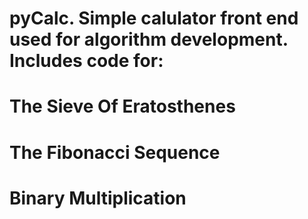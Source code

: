# pyCalc.  Simple calulator front end used for algorithm development.  Includes code for:
#	The Sieve Of Eratosthenes
#	The Fibonacci Sequence
#	Binary Multiplication


